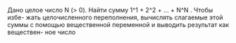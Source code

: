  Дано целое число N (> 0). Найти сумму 1^1 + 2^2 + ... + N^N . Чтобы избе-
 жать целочисленного переполнения, вычислять слагаемые этой суммы с
 помощью вещественной переменной и выводить результат как веществен-
 ное число

